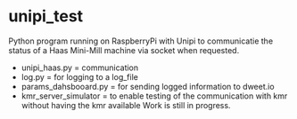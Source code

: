 # unipi_test
Python program running on RaspberryPi with Unipi to communicatie the status of a Haas Mini-Mill machine via socket when requested.
- unipi_haas.py = communication
- log.py = for logging to a log_file
- params_dahsbooard.py = for sending logged information to dweet.io
- kmr_server_simulator = to enable testing of the communication with kmr without having the kmr available
Work is still in progress.
